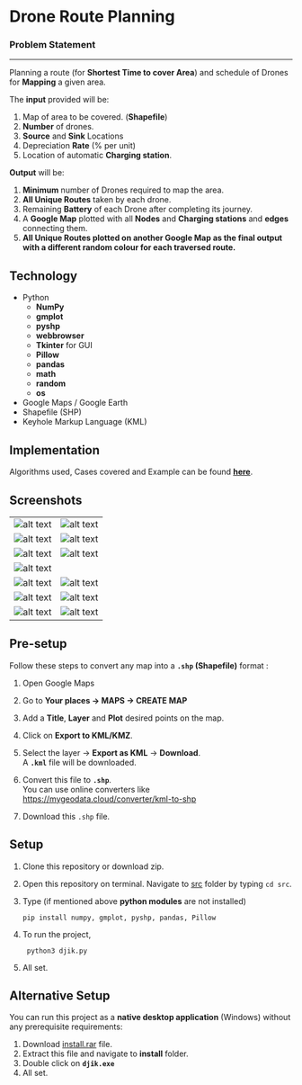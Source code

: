 # Drone Route Planning

### Problem Statement
---
 Planning a route (for **Shortest Time to cover Area**) and schedule of Drones for **Mapping** a given area.

 The **input** provided will be:
1) Map of area to be covered. (**Shapefile**) 
2) **Number** of drones. 
3) **Source** and **Sink** Locations 
4) Depreciation **Rate** (% per unit)
5) Location of automatic **Charging station**.

**Output** will be:
1) **Minimum** number of Drones required to map the area.
2) **All Unique Routes** taken by each drone.
3) Remaining **Battery** of each Drone after completing its journey.
4) A **Google Map** plotted with all **Nodes** and **Charging stations** and **edges** connecting them.
5) **All Unique Routes plotted on another Google Map as the final output with a different random colour for each traversed route.**

## Technology
* Python 
   * **NumPy**
   * **gmplot**
   * **pyshp**
   * **webbrowser**
   * **Tkinter** for GUI
   * **Pillow**
   * **pandas**
   * **math**
   * **random**
   * **os**
* Google Maps / Google Earth 
* Shapefile (SHP)
* Keyhole Markup Language (KML)

## Implementation

Algorithms used, Cases covered and Example can be found **[here](https://github.com/farhankapadia/Drone-Route-Planning/blob/master/Implementation.md)**.

## Screenshots 
|||
|--|--|
|![alt text](https://github.com/karved/Drone-route-planning/blob/master/pics/A.png)|![alt text](https://github.com/karved/Drone-route-planning/blob/master/pics/B.png)|
|![alt text](https://github.com/karved/Drone-route-planning/blob/master/pics/C.png)|![alt text](https://github.com/karved/Drone-route-planning/blob/master/pics/D.png)|
|![alt text](https://github.com/karved/Drone-route-planning/blob/master/pics/E.png)|![alt text](https://github.com/karved/Drone-route-planning/blob/master/pics/F.png)|
|![alt text](https://github.com/karved/Drone-route-planning/blob/master/pics/G.png)||
|![alt text](https://github.com/karved/Drone-route-planning/blob/master/pics/I.png)|![alt text](https://github.com/karved/Drone-route-planning/blob/master/pics/H.png)|
|![alt text](https://github.com/karved/Drone-route-planning/blob/master/pics/K.png)|![alt text](https://github.com/karved/Drone-route-planning/blob/master/pics/J.png)|
|![alt text](https://github.com/karved/Drone-route-planning/blob/master/pics/L.png)|![alt text](https://github.com/karved/Drone-route-planning/blob/master/pics/M.png)|

## Pre-setup
Follow these steps to convert any map into a **```.shp``` (Shapefile)** format :
1. Open Google Maps  
2. Go to **Your places →  MAPS →  CREATE MAP**   

3. Add a **Title**, **Layer** and **Plot** desired points on the map. 

4. Click on **Export to KML/KMZ**.  

5. Select the layer →  **Export as KML** →  **Download**.  
   A **```.kml```** file will be downloaded.  

6. Convert this file to **```.shp```**.  
   You can use online converters like https://mygeodata.cloud/converter/kml-to-shp

7. Download this  ```.shp``` file.

## Setup
1. Clone this repository or download zip.  
2. Open this repository on terminal. Navigate to [src](https://github.com/farhankapadia/Drone-Route-Planning/tree/master/src) folder by typing ```cd src```.

3. Type (if mentioned above **python modules** are not installed)  

   ```
   pip install numpy, gmplot, pyshp, pandas, Pillow
   ``` 
   
4. To run the project,
   ```
    python3 djik.py
   ```
5. All set.

## Alternative Setup
You can run this project as a **native desktop application** (Windows) without any prerequisite requirements: 

1. Download [install.rar](https://github.com/farhankapadia/Drone-Route-Planning/blob/master/install.rar) file.
2. Extract this file and navigate to **install** folder.
3. Double click on **```djik.exe```**
4. All set.
